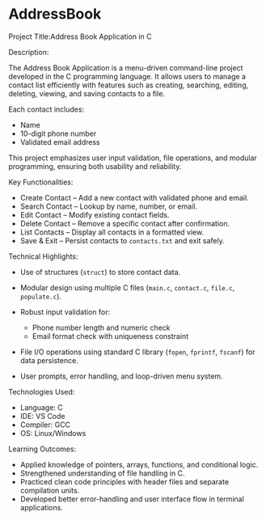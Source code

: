 # AddressBook
Project Title:Address Book Application in C

Description:

The Address Book Application is a menu-driven command-line project developed in the C programming language. It allows users to manage a contact list efficiently with features such as creating, searching, editing, deleting, viewing, and saving contacts to a file.

Each contact includes:

* Name
* 10-digit phone number
* Validated email address

This project emphasizes user input validation, file operations, and modular programming, ensuring both usability and reliability.

Key Functionalities:

* Create Contact – Add a new contact with validated phone and email.
* Search Contact – Lookup by name, number, or email.
* Edit Contact – Modify existing contact fields.
* Delete Contact – Remove a specific contact after confirmation.
* List Contacts – Display all contacts in a formatted view.
* Save & Exit – Persist contacts to `contacts.txt` and exit safely.

 Technical Highlights:

* Use of structures (`struct`) to store contact data.
* Modular design using multiple C files (`main.c`, `contact.c`, `file.c`, `populate.c`).
* Robust input validation for:

  * Phone number length and numeric check
  * Email format check with uniqueness constraint
* File I/O operations using standard C library (`fopen`, `fprintf`, `fscanf`) for data persistence.
* User prompts, error handling, and loop-driven menu system.


Technologies Used:

* Language: C
* IDE: VS Code
* Compiler: GCC
* OS: Linux/Windows


Learning Outcomes:

* Applied knowledge of pointers, arrays, functions, and conditional logic.
* Strengthened understanding of file handling in C.
* Practiced clean code principles with header files and separate compilation units.
* Developed better error-handling and user interface flow in terminal applications.

